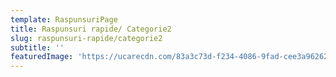 ```yaml
---
template: RaspunsuriPage
title: Raspunsuri rapide/ Categorie2
slug: raspunsuri-rapide/categorie2
subtitle: ''
featuredImage: 'https://ucarecdn.com/83a3c73d-f234-4086-9fad-cee3a9626230/'
---
```


